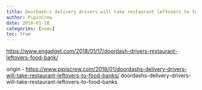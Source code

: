 ```yaml
---
title: DoorDash-s delivery drivers will take restaurant leftovers to food banks
author: PipisCrew
date: 2018-01-18
categories: [news]
toc: true
---
```


https://www.engadget.com/2018/01/17/doordash-drivers-restaurant-leftovers-food-bank/

origin - https://www.pipiscrew.com/2018/01/doordashs-delivery-drivers-will-take-restaurant-leftovers-to-food-banks/ doordashs-delivery-drivers-will-take-restaurant-leftovers-to-food-banks